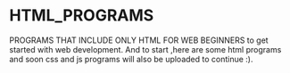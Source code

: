 # HTML_PROGRAMS
PROGRAMS THAT INCLUDE ONLY HTML FOR WEB BEGINNERS to get started with web development.
And to start ,here are some html programs and soon css and js programs will also be uploaded to continue :).
